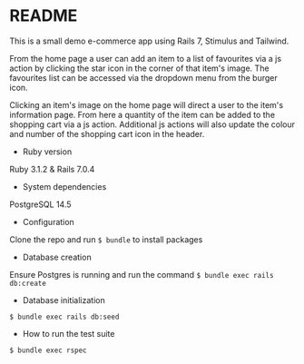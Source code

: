 # README

This is a small demo e-commerce app using Rails 7, Stimulus and Tailwind. 

From the home page a user can add an item to a list of favourites via a js action by clicking the star icon in the corner of that item's image. The favourites list can be accessed via the dropdown menu from the burger icon.

Clicking an item's image on the home page will direct a user to the item's information page. From here a quantity of the item can be added to the shopping cart via a js action. Additional js actions will also update the colour and number of the shopping cart icon in the header.

* Ruby version

Ruby 3.1.2 & Rails 7.0.4

* System dependencies

PostgreSQL 14.5

* Configuration

Clone the repo and run `$ bundle` to install packages

* Database creation

Ensure Postgres is running and run the command `$ bundle exec rails db:create`

* Database initialization

`$ bundle exec rails db:seed`

* How to run the test suite

`$ bundle exec rspec`

